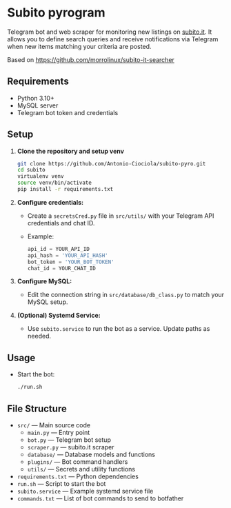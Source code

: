 # Subito pyrogram

Telegram bot and web scraper for monitoring new listings on [subito.it](https://www.subito.it/). It allows you to define search queries and receive notifications via Telegram when new items matching your criteria are posted.

Based on <https://github.com/morrolinux/subito-it-searcher>

## Requirements

- Python 3.10+
- MySQL server
- Telegram bot token and credentials

## Setup

1. **Clone the repository and setup venv**

   ```sh
   git clone https://github.com/Antonio-Ciociola/subito-pyro.git
   cd subito
   virtualenv venv
   source venv/bin/activate
   pip install -r requirements.txt
   ```

2. **Configure credentials:**

   - Create a `secretsCred.py` file in `src/utils/` with your Telegram API credentials and chat ID.
   - Example:

     ```python
     api_id = YOUR_API_ID
     api_hash = 'YOUR_API_HASH'
     bot_token = 'YOUR_BOT_TOKEN'
     chat_id = YOUR_CHAT_ID
     ```

3. **Configure MySQL:**

   - Edit the connection string in `src/database/db_class.py` to match your MySQL setup.

4. **(Optional) Systemd Service:**

   - Use `subito.service` to run the bot as a service. Update paths as needed.

## Usage

- Start the bot:

  ```sh
  ./run.sh
  ```

## File Structure

- `src/` — Main source code
  - `main.py` — Entry point
  - `bot.py` — Telegram bot setup
  - `scraper.py` — subito.it scraper
  - `database/` — Database models and functions
  - `plugins/` — Bot command handlers
  - `utils/` — Secrets and utility functions
- `requirements.txt` — Python dependencies
- `run.sh` — Script to start the bot
- `subito.service` — Example systemd service file
- `commands.txt` — List of bot commands to send to botfather

